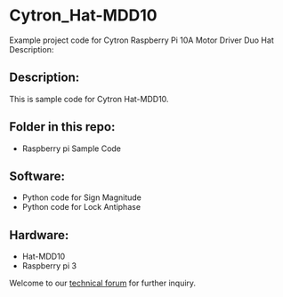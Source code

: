 # Cytron_Hat-MDD10
Example project code for Cytron Raspberry Pi 10A Motor Driver Duo Hat
Description:

## Description:
This is sample code for Cytron Hat-MDD10. 

## Folder in this repo:
* Raspberry pi Sample Code


## Software:
* Python code for Sign Magnitude
* Python code for Lock Antiphase

## Hardware:
* Hat-MDD10
* Raspberry pi 3

Welcome to our [technical forum](http://forum.cytron.com.my/) for further inquiry.
